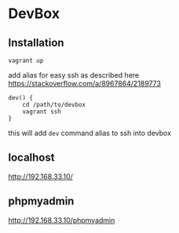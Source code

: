 # DevBox


## Installation
```SHELL
vagrant up
```

add alias for easy ssh as described here 
https://stackoverflow.com/a/8967864/2189773
```SHELL
dev() {
    cd /path/to/devbox
    vagrant ssh
}
```

this will add `dev` command alias to ssh into devbox

## localhost
http://192.168.33.10/

## phpmyadmin
http://192.168.33.10/phpmyadmin
